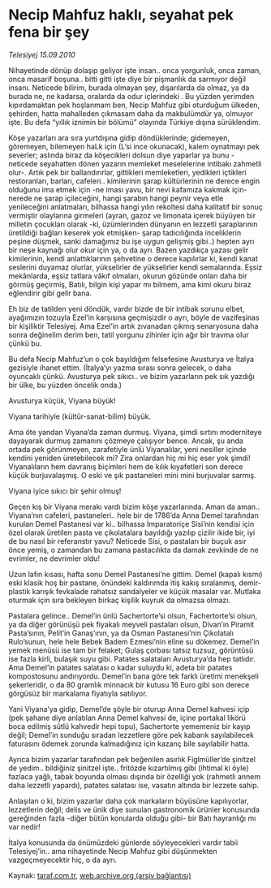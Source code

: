 # Necip Mahfuz haklı, seyahat pek fena bir şey

*Telesiyej 15.09.2010*

<div class="yazi"><p>Nihayetinde dönüp dolaşıp geliyor işte insan.. onca yorgunluk, onca zaman, onca masarif boşuna.. bitti gitti işte diye bir pişmanlık da sarmıyor değil insanı. Neticede bilirim, burada olmayan şey, dışarılarda da olmaz, ya da burada ne, ne kadarsa, oralarda da odur içlerindeki . Bu yüzden yerimden kıpırdamaktan pek hoşlanmam ben, Necip Mahfuz gibi oturduğum ülkeden, şehirden, hatta mahalleden çıkmasam daha da makbulümdür ya, olmuyor işte. Bu defa “yıllık iznimin bir bölümü” olayında Türkiye dışına sürüklendim.</p>
<p>Köşe yazarları ara sıra yurtdışına gidip döndüklerinde; gidemeyen, göremeyen, bilemeyen haLk için (L’si ince okunacak), kalem oynatmayı pek severler; aslında biraz da köşecikleri dolsun diye yaparlar ya bunu - neticede seyahatten dönen yazarın memleket meselelerine intibakı zahmetli olur-. Artık pek bir ballandırırlar, gittikleri memleketleri, yedikleri içtikleri restoranları, barları, cafeleri.. kimilerinin şarap kültürlerinin ne derece engin olduğunu ima etmek için -ne iması yavu, bir nevi kafamıza kakmak için- nerede ne şarap içileceğini, hangi şarabın hangi peynir veya etle yenileceğini anlatmaları, bilhassa hangi yılın rekoltesi daha kalitatif bir sonuç vermiştir olaylarına girmeleri (ayran, gazoz ve limonata içerek büyüyen bir milletin çocukları olarak -ki, üzümlerinden dünyanın en lezzetli şaraplarının üretildiği bağları keserek yok etmişken- şarap tadıcılığında inceliklerin peşine düşmek, sanki damağımız bu işe uygun gelişmiş gibi..) hepten ayrı bir neşe kaynağı olur okur için ya, o da ayrı. Bazen yazdıkça yazası gelir kimilerinin, kendi anlattıklarının şehvetine o derece kapılırlar ki, kendi kanat seslerini duyamaz olurlar, yükselirler de yükselirler kendi semalarında. Eşsiz mekânlarda, eşsiz tatlara vâkıf olmaları, okurun gözünde onları daha bir görmüş geçirmiş, Batılı, bilgin kişi yapar mı bilmem, ama kimi okuru biraz eğlendirir gibi gelir bana.</p>
<p>Eh biz de tatilden yeni döndük, vardır bizde de bir intibak sorunu elbet, ayağımızın tozuyla Ezel’in karşısına geçmişizdir o ayrı, böyle de vazifeşinas bir kişiliktir Telesiyej. Ama Ezel’in artık zıvanadan çıkmış senaryosuna daha sonra değinelim derim ben, tatil yorgunu zihinler için ağır bir travma olur çünkü bu.</p>
<p>Bu defa Necip Mahfuz’un o çok bayıldığım felsefesine Avusturya ve İtalya gezisiyle ihanet ettim. (İtalya’yı yazma sırası sonra gelecek, o daha oyuncaklı çünkü. Avusturya pek sıkıcı.. ve bizim yazarların pek sık yazdığı bir ülke, bu yüzden öncelik onda.)</p>
<p>Avusturya küçük, Viyana büyük!</p>
<p>Viyana tarihiyle (kültür-sanat-bilim) büyük.</p>
<p>Ama öte yandan Viyana’da zaman durmuş. Viyana, şimdi sırtını moderniteye dayayarak durmuş zamanını çözmeye çalışıyor bence. Ancak, şu anda ortada pek görünmeyen, zarafetiyle ünlü Viyanalılar, yeni nesiller içinde kendini yeniden üretebilecek mi? Zira onlardan hiç mi hiç eser yok şimdi! Viyanalıların hem davranış biçimleri hem de kılık kıyafetleri son derece küçük burjuvalaşmış. O eski ve şık pastaneleri mini mini burjuvalar sarmış.</p>
<p>Viyana iyice sıkıcı bir şehir olmuş!</p>
<p>Geçen kış bir Viyana merakı vardı bizim köşe yazarlarında. Aman da aman.. Viyana’nın cafeleri, pastaneleri.. hele bir de 1786’da Anna Demel tarafından kurulan Demel Pastanesi var ki.. bilhassa İmparatoriçe Sisi’nin kendisi için özel olarak üretilen pasta ve çikolatalara bayıldığı yazılıp çizilir ikide bir, iyi de bu nasıl bir referanstır yavu? Neticede Sisi, o pastaları bir buçuk asır önce yemiş, o zamandan bu zamana pastacılıkta da damak zevkinde de ne evrimler, ne devrimler oldu!</p>
<p>Uzun lafın kısası, hafta sonu Demel Pastanesi’ne gittim. Demel (kapalı kısmı) eski klasik hoş bir pastane, önündeki kaldırımda itiş kakış sıralanmış, demir-plastik karışık fevkalade rahatsız sandalyeler ve küçük masalar var. Mutlaka oturmak için sıra bekleyen birkaç kişilik kuyruk da olmazsa olmazı.</p>
<p>Pastalara gelince.. Demel’in ünlü Sachertorte’si olsun, Fachertorte’si olsun, ya da diğer görünüşü pek fiyakalı meyveli pastaları olsun, Divan’ın Piramit Pasta’sının, Pelit’in Ganaş’ının, ya da Osman Pastanesi’nin Çikolatalı Rulo’sunun, hele hele Bebek Badem Ezmesi’nin eline su dökemez. Demel’in yemek menüsü ise tam bir felaket; Gulaş çorbası tatsız tuzsuz, görüntüsü ise fazla kirli, bulaşık suyu gibi. Patates salataları Avusturya’da hep tatlıdır. Ama Demel’in patates salatası o kadar suluydu ki, adeta bir patates kompostosunu andırıyordu. Demel’in bana göre tek farklı üretimi menekşeli şekerleridir, o da 80 gramlık minnacık bir kutusu 16 Euro gibi son derece görgüsüz bir markalama fiyatıyla satılıyor.</p>
<p>Yani Viyana’ya gidip, Demel’de şöyle bir oturup Anna Demel kahvesi içip (pek şahane diye anlatılan Anna Demel kahvesi de, içine portakal likörü boca edilmiş sütlü kahvedir hepi topu), Sachertorte yememeniz bir kayıp değil; Demel’in sunduğu sıradan lezzetlere göre pek kabarık sayılabilecek faturasını ödemek zorunda kalmadığınız için kazanç bile sayılabilir hatta.</p>
<p>Ayrıca bizim yazarlar tarafından pek beğenilen asırlık Figlmüller’de şinitzel de yedim.. bildiğiniz şinitzel işte.. fritözde kızartılmış gibi (ihtimal ki öyle) fazlaca yağlı, tabak boyunda olması dışında bir özelliği yok (rahmetli annem daha lezzetli yapardı), patates salatası ise, vasatın altında bir lezzete sahip.</p>
<p>Anlaşılan o ki, bizim yazarlar daha çok markaların büyüsüne kapılıyorlar, lezzetlerin değil; delis ve ünik diye sunulan gastronomik ürünler konusunda gereğinden fazla -diğer bütün konularda olduğu gibi- bir Batı hayranlığı mı var nedir!</p>
<p>İtalya konusunda da önümüzdeki günlerde söyleyecekleri vardır tabii Telesiyej’in.. ama nihayetinde Necip Mahfuz gibi düşünmekten vazgeçmeyecektir hiç, o da ayrı.</p></div>

Kaynak: [taraf.com.tr](http://www.taraf.com.tr:80/telesiyej/makale-necip-mahfuz-hakli-seyahat-pek-fena-bir-sey.htm), [web.archive.org (arşiv bağlantısı)](http://web.archive.org/web/20100917062326/http://www.taraf.com.tr:80/telesiyej/makale-necip-mahfuz-hakli-seyahat-pek-fena-bir-sey.htm)
